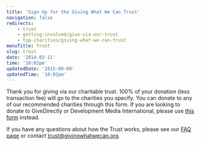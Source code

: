 ```yaml
---
title: 'Sign Up for the Giving What We Can Trust'
navigation: false
redirects:
    - trust
    - getting-involved/give-via-our-trust
    - top-charities/giving-what-we-can-trust
menuTitle: Trust
slug: trust
date: '2014-03-11'
time: '10:02pm'
updatedDate: '2015-09-09'
updatedTime: '10:02pm'
---
```

Thank you for giving via our charitable trust. 100% of your donation (less transaction fee) will go to the charities you specify. You can donate to any of our recommended charities through this form. If you are looking to donate to GiveDirectly or Development Media International, please use [this form](/trust/givewell) instead.

If you have any questions about how the Trust works, please see our [FAQ page](/giving-what-we-can-trust-faqs) or contact [trust@givingwhatwecan.org](mailto:trust@givingwhatwecan.org).